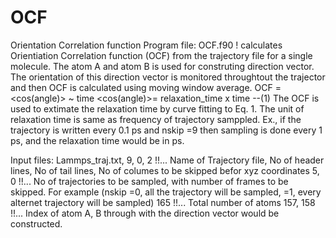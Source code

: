 # OCF
Orientation Correlation function
Program file: OCF.f90
! calculates Orientiation Correlation function (OCF) from the trajectory file for a single molecule.
The atom A and atom B is used for construting direction vector. The orientation of this direction vector is monitored throughtout the trajector and then OCF is calculated using moving window average.
OCF = <cos(angle)> ~ time
<cos(angle)>= relaxation_time x time  --(1)
The OCF is used to extimate the relaxation time by curve fitting to Eq. 1. The unit of relaxation time is same as frequency of trajectory samppled. Ex., if the trajectory is written every 0.1 ps and nskip =9 then sampling is done every 1 ps, and the relaxation time would be in ps.

Input files:
Lammps_traj.txt, 9, 0, 2    !!... Name of Trajectory file, No of header lines, No of tail lines, No of columes to be skipped befor xyz coordinates
5, 0            !!... No of trajectories to be sampled, with number of frames to be skipped. For example (nskip =0, all the trajectory will be sampled, =1, every alternet trajectory will be sampled)
165             !!... Total number of atoms
157, 158        !!... Index of atom A, B through with the direction vector would be constructed. 
